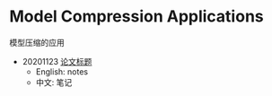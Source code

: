 # Model Compression Applications

模型压缩的应用

- 20201123 [论文标题](https://arxiv.org/abs/2011.06844)
    - English: notes
	- 中文: 笔记

